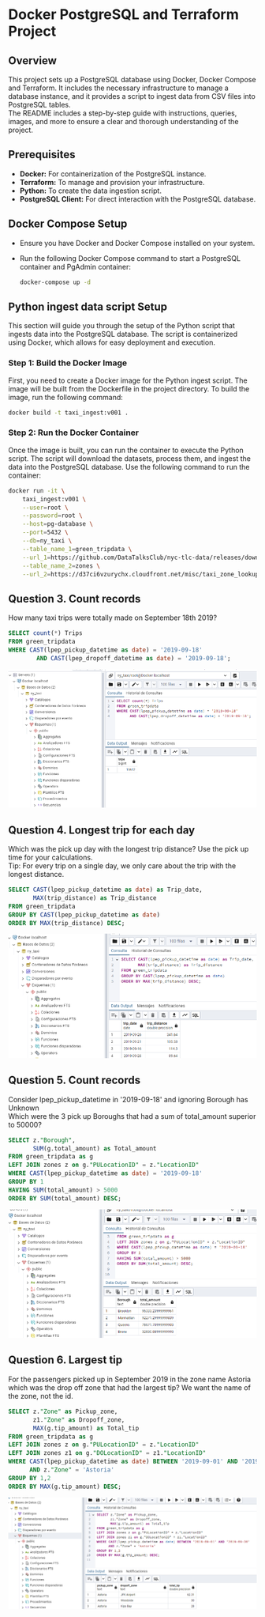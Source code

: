 # Docker PostgreSQL and Terraform Project
## Overview
This project sets up a PostgreSQL database using Docker, Docker Compose and Terraform. It includes the necessary infrastructure to manage a database instance, and it provides a script to ingest data from CSV files into PostgreSQL tables.<br>
The README includes a step-by-step guide with instructions, queries, images, and more to ensure a clear and thorough understanding of the project.
## Prerequisites
* <b>Docker:</b> For containerization of the PostgreSQL instance.
* <b>Terraform:</b> To manage and provision your infrastructure.
* <b>Python:</b> To create the data ingestion script.
* <b>PostgreSQL Client:</b> For direct interaction with the PostgreSQL database.
## Docker Compose Setup
* Ensure you have Docker and Docker Compose installed on your system.
* Run the following Docker Compose command to start a PostgreSQL container and PgAdmin container:
  
    ```bash
    docker-compose up -d
    ```
## Python ingest data script Setup
This section will guide you through the setup of the Python script that ingests data into the PostgreSQL database. The script is containerized using Docker, which allows for easy deployment and execution.

### Step 1: Build the Docker Image
First, you need to create a Docker image for the Python ingest script. The image will be built from the Dockerfile in the project directory. To build the image, run the following command:

```bash
docker build -t taxi_ingest:v001 .
```

### Step 2: Run the Docker Container
Once the image is built, you can run the container to execute the Python script. The script will download the datasets, process them, and ingest the data into the PostgreSQL database. Use the following command to run the container:
```bash
docker run -it \
    taxi_ingest:v001 \
    --user=root \
    --password=root \
    --host=pg-database \
    --port=5432 \
    --db=ny_taxi \
    --table_name_1=green_tripdata \
    --url_1=https://github.com/DataTalksClub/nyc-tlc-data/releases/download/green/green_tripdata_2019-09.csv.gz \
    --table_name_2=zones \
    --url_2=https://d37ci6vzurychx.cloudfront.net/misc/taxi_zone_lookup.csv
```

## Question 3. Count records
How many taxi trips were totally made on September 18th 2019?<br>
```sql
SELECT count(*) Trips
FROM green_tripdata
WHERE CAST(lpep_pickup_datetime as date) = '2019-09-18' 
	    AND CAST(lpep_dropoff_datetime as date) = '2019-09-18';
```
![Screenshot of the query](https://github.com/matiasjuarez95/DataEngineering/blob/main/Docker-Terraform/Docker/images/Query1.png)<br>

## Question 4. Longest trip for each day
Which was the pick up day with the longest trip distance? Use the pick up time for your calculations.<br>
Tip: For every trip on a single day, we only care about the trip with the longest distance.<br>

```sql
SELECT CAST(lpep_pickup_datetime as date) as Trip_date,
	   MAX(trip_distance) as Trip_distance
FROM green_tripdata
GROUP BY CAST(lpep_pickup_datetime as date)
ORDER BY MAX(trip_distance) DESC;
```
![Screenshot of the query](https://github.com/matiasjuarez95/DataEngineering/blob/main/Docker-Terraform/Docker/images/Query2.png)<br>

## Question 5. Count records
Consider lpep_pickup_datetime in '2019-09-18' and ignoring Borough has Unknown<br>
Which were the 3 pick up Boroughs that had a sum of total_amount superior to 50000?<br>
```sql
SELECT z."Borough",
	   SUM(g.total_amount) as Total_amount
FROM green_tripdata as g
LEFT JOIN zones z on g."PULocationID" = z."LocationID"
WHERE CAST(lpep_pickup_datetime as date) = '2019-09-18'
GROUP BY 1
HAVING SUM(total_amount) > 5000
ORDER BY SUM(total_amount) DESC;
```
![Screenshot of the query](https://github.com/matiasjuarez95/DataEngineering/blob/main/Docker-Terraform/Docker/images/Query3.png)<br>

## Question 6. Largest tip
For the passengers picked up in September 2019 in the zone name Astoria which was the drop off zone that had the largest tip? We want the name of the zone, not the id.
```sql
SELECT z."Zone" as Pickup_zone,
	   z1."Zone" as Dropoff_zone,
	   MAX(g.tip_amount) as Total_tip
FROM green_tripdata as g
LEFT JOIN zones z on g."PULocationID" = z."LocationID"
LEFT JOIN zones z1 on g."DOLocationID" = z1."LocationID"
WHERE CAST(lpep_pickup_datetime as date) BETWEEN '2019-09-01' AND '2019-09-30'
	  AND z."Zone" = 'Astoria'
GROUP BY 1,2
ORDER BY MAX(g.tip_amount) DESC;
```
![Screenshot of the query](https://github.com/matiasjuarez95/DataEngineering/blob/main/Docker-Terraform/Docker/images/Query4.png)<br>
